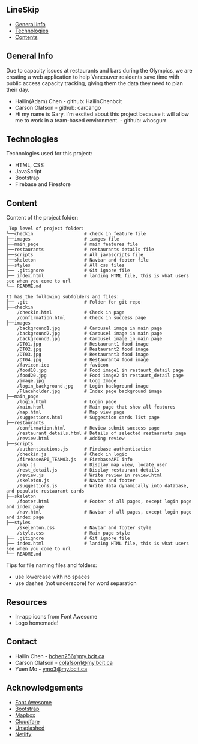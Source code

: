 ## LineSkip

* [General info](#general-info)
* [Technologies](#technologies)
* [Contents](#content)

## General Info
Due to capacity issues at restaurants and bars during the Olympics, we are creating a web application to help Vancouver residents save time with public access capacity tracking, giving them the data they need to plan their day.

* Hailin(Adam) Chen - github: HailinChenbcit
* Carson Olafson - github: carcango
* Hi my name is Gary. I'm excited about this project because it will allow me to work in a team-based environment. - github: whosgurr
	
## Technologies
Technologies used for this project:
* HTML, CSS
* JavaScript
* Bootstrap 
* Firebase and Firestore 
	
## Content
Content of the project folder:

```
 Top level of project folder: 
└──checkin                   # check in feature file
├──images                    # iamges file
├──main_page                 # main features file
├──restaurants               # restaurants details file
├──scripts                   # All javascripts file
├──skeleton                  # Navbar and footer file
├──styles                    # All css files
├── .gitignore               # Git ignore file
├── index.html               # landing HTML file, this is what users see when you come to url
└── README.md

It has the following subfolders and files:
├── .git                     # Folder for git repo
├──checkin
    /checkin.html            # Check in page
    /confirmation.html       # Check in success page
├──images
    /background1.jpg         # Carousel image in main page
    /background2.jpg         # Carousel image in main page
    /background3.jpg         # Carousel image in main page
    /DT01.jpg                # Restaurant1 food image
    /DT02.jpg                # Restaurant2 food image
    /DT03.jpg                # Restaurant3 food image
    /DT04.jpg                # Restaurant4 food image
    /favicon.ico             # favicon
    /food10.jpg              # Food image1 in restaurt_detail page
    /food20.jpg              # Food image2 in restaurt_detail page
    /image.jpg               # Logo Image
    /login_background.jpg    # Login background image
    /Placeholder.jpg         # Index page background image
├──main_page
    /login.html              # Login page
    /main.html               # Main page that show all features
    /map.html                # Map view page
    /suggestions.html        # Suggestion cards list page
├──restaurants
    /confirmation.html       # Review submit success page
    /restaurant_details.html # Details of selected restaurants page
    /review.html             # Adding review
├──scripts
    /authentications.js      # Firebase authentication
    /checkin.js              # Check in logic
    /firebaseAPI_TEAM03.js   # FirebaseAPI info
    /map.js                  # Display map view, locate user
    /rest_detail.js          # Display restaurant details
    /review.js               # Write review in review.html
    /skeleton.js             # Navbar and footer
    /suggestions.js          # Write data dynamically into database, and populate restaurant cards
├──skeleton
    /footer.html             # Footer of all pages, except login page and index page
    /nav.html                # Navbar of all pages, except login page and index page
├──styles
    /skelenton.css           # Navbar and footer style
    /style.css               # Main page style
├── .gitignore               # Git ignore file
├── index.html               # landing HTML file, this is what users see when you come to url
└── README.md
```

Tips for file naming files and folders:
* use lowercase with no spaces
* use dashes (not underscore) for word separation

## Resources
- In-app icons from Font Awesome
- Logo homemade!

## Contact 
* Hailin Chen - hchen256@my.bcit.ca 
* Carson Olafson - colafson1@my.bcit.ca
* Yuen Mo - ymo3@my.bcit.ca

## Acknowledgements 
* <a href="https://fontawesome.com/">Font Awesome</a>
* <a href="https://getbootstrap.com/">Bootstrap</a>
* <a href="https://mapbox.com/">Mapbox</a>
* <a href="https://cdnjs.com/libraries/Chart.js">Cloudfare</a>
* <a href="https://unsplash.com/">Unsplashed</a>
* <a href="https://www.netlify.com/">Netlify</a>
